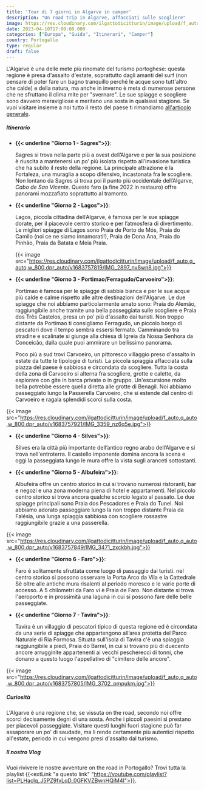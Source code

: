 ```yaml
---
title: 'Tour di 7 giorni in Algarve in camper'
description: "Un road trip in Algarve, affacciati sulle scogliere"
image: https://res.cloudinary.com/ilgattodicitturin/image/upload/f_auto,q_auto,w_800,dpr_auto/v1683757945/IMG_2877_affjhz.jpg
date: 2023-04-10T17:00:00.000
categories: ["Europa", "Guida", "Itinerari", "Camper"]
country: Portogallo 
type: regular
draft: false  
---
```


L'Algarve è una delle mete più rinomate del turismo portoghese: questa regione è presa d'assalto d'estate, soprattutto dagli amanti del surf (non pensare di poter fare un bagno tranquillo perché le acque sono tutt'altro che calde) e della natura, ma anche in inverno è meta di numerose persone che ne sfruttano il clima mite per "svernare".
Le sue spiagge e scogliere sono davvero meravigliose e meritano una sosta in qualsiasi stagione. 
Se vuoi visitare insieme a noi tutto il resto del paese ti rimandiamo [all'articolo generale](/blog/viaggio-portogallo-in-camper-itinerari/).

##### Itinerario

- **{{< underline "Giorno 1 - Sagres">}}**:

  Sagres si trova nella parte più a ovest dell’Algarve e per la sua posizione è riuscita a mantenersi un po’ più isolata rispetto all’invasione turistica che ha subito il resto della regione.
  La principale attrazione è la Fortaleza, una muraglia a scopo difensivo, incastonata fra le scogliere.
  Non lontano da Sagres si trova poi il punto più occidentale dell’Algarve, _Cabo de Sao Vicente_. Questo faro (a fine 2022 in restauro) offre panorami mozzafiato soprattutto al tramonto. 

- **{{< underline "Giorno 2 - Lagos">}}**:
  
  Lagos, piccola cittadina dell’Algarve, è famosa per le sue spiagge dorate, per il piacevole centro storico e per l’atmosfera di divertimento.
  Le migliori spiagge di Lagos sono Praia de Porto de Mós, Praia do Camilo (noi ce ne siamo innamorati!), Praia de Dona Ana, Praia do Pinhão, Praia da Batata e Meia Praia.

   {{< image src="https://res.cloudinary.com/ilgattodicitturin/image/upload/f_auto,q_auto,w_800,dpr_auto/v1683757819/IMG_2897_nv8wn8.jpg">}}

- **{{< underline "Giorno 3 - Portimao/Ferragudo/Carvoeiro">}}**: 
  
  Portimao è famosa per le spiagge di sabbia bianca e per le sue acque più calde e calme rispetto alle altre destinazioni dell'Algarve. Le due spiagge che noi abbiamo particolarmente amato sono: Praia do Alemão, raggiungibile anche tramite una bella passeggiata sulle scogliere e Praia dos Três Castelos, presa un po' più d'assalto dai turisti. 
  Non troppo distante da Portimao ti consigliamo Ferragudo, un piccolo borgo di pescatori dove il tempo sembra essersi fermato. Camminando tra stradine e scalinate si giunge alla chiesa di Igreia da Nossa Senhora da Conceicão, dalla quale puoi ammirare un bellissimo panorama.
  
  Poco più a sud trovi Carvoeiro, un pittoresco villaggio preso d'assalto in estate da tutte le tipologie di turisti. La piccola spiaggia affacciata sulla piazza del paese è sabbiosa e circondata da scogliere. Tutta la costa della zona di Carvoeiro si alterna fra scogliere, grotte e calette, da esplorare con gite in barca private o in gruppo. Un'escursione molto bella potrebbe essere quella diretta alle grotte di Benagil. Noi abbiamo passeggiato lungo la Passerella Carvoeiro, che si estende dal centro di Carvoeiro e ragala splendidi scorci sulla costa. 

{{< image src="https://res.cloudinary.com/ilgattodicitturin/image/upload/f_auto,q_auto,w_800,dpr_auto/v1683757921/IMG_3359_nz6q5e.jpg">}}

- **{{< underline "Giorno 4 - Silves">}}**:
  
  Silves era la città più importante dell’antico regno arabo dell’Algarve e si trova nell'entroterra. Il castello imponente domina ancora la scena e oggi la passeggiata lungo le mura offre la vista sugli aranceti sottostanti.

 
- **{{< underline "Giorno 5 - Albufeira">}}**: 
  
  Albufeira offre un centro storico in cui si trovano numerosi ristoranti, bar e negozi e una zona moderna piena di hotel e appartamenti. Nel piccolo centro storico si trova ancora qualche scorcio legato al passato. Le due spiagge principali sono Praia dos Pescadores e Praia do Tunel. Noi abbiamo adorato passeggiare lungo la non troppo distante Praia da Falésia, una lunga spiaggia sabbiosa con scogliere rossastre raggiungibile grazie a una passerella. 

{{< image src="https://res.cloudinary.com/ilgattodicitturin/image/upload/f_auto,q_auto,w_800,dpr_auto/v1683757849/IMG_3471_zxckbh.jpg">}}


- **{{< underline "Giorno 6 - Faro">}}**: 
  
  Faro è solitamente sfruttata come luogo di passaggio dai turisti. nel centro storico si possono osservare la Porta Arco da Vila e la Cattedrale Sè oltre alle antiche mura risalenti al periodo moresco e le varie porte di accesso. A 5 chilometri da Faro vi è Praia de Faro. Non distante si trova l'aeroporto e in prossimità una laguna in cui si possono fare delle belle passeggiate. 

- **{{< underline "Giorno 7 - Tavira">}}**: 

  Tavira è un villaggio di pescatori tipico di questa regione ed è circondata da una serie di spiagge che appartengono all’area protetta del Parco Naturale di Ria Formosa. 
  Situata sull'isola di Tavira c'è una spiaggia raggiungibile a piedi, Praia do Barrel, in cui si trovano più di duecento ancore arrugginite appartenenti ai vecchi pescherecci di tonni, che donano a questo luogo l'appellativo di "cimitero delle ancore". 

{{< image src="https://res.cloudinary.com/ilgattodicitturin/image/upload/f_auto,q_auto,w_800,dpr_auto/v1683757805/IMG_3702_pmpukm.jpg">}}

##### Curiosità
L'Algarve è una regione che, se vissuta on the road, secondo noi offre scorci decisamente degni di una sosta. Anche i piccoli paesini si prestano per piacevoli passeggiate. Visitare questi luoghi fuori stagione può far assaporare un po' di saudade, ma li rende certamente più autentici rispetto all'estate, periodo in cui vengono presi d'assalto dal turismo. 

##### Il nostro Vlog 

Vuoi rivivere le nostre avventure on the road in Portogallo? Trovi tutta la playlist {{<extLink "a questo link" "https://youtube.com/playlist?list=PLHaclq_J5PZ9fxLqD_0GFKVZBwnHQiM4I">}}.

<!-- ##### Le nostre mappe -->
<!-- {< gmap "https://www.google.com/maps/d/u/0/embed?mid=1iWT57E7IXes2FIwpnvDKgvbrL740gmU&ehbc=2E312F">}} -->

 

